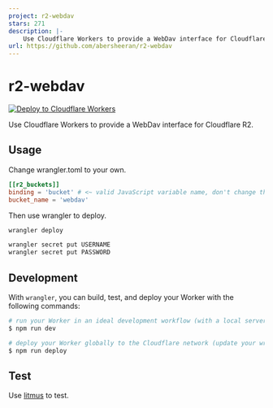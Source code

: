 ```yaml
---
project: r2-webdav
stars: 271
description: |-
    Use Cloudflare Workers to provide a WebDav interface for Cloudflare R2.
url: https://github.com/abersheeran/r2-webdav
---
```


# r2-webdav

[![Deploy to Cloudflare Workers](https://deploy.workers.cloudflare.com/button)](https://deploy.workers.cloudflare.com/?url=https://github.com/abersheeran/r2-webdav)

Use Cloudflare Workers to provide a WebDav interface for Cloudflare R2.

## Usage

Change wrangler.toml to your own.

```toml
[[r2_buckets]]
binding = 'bucket' # <~ valid JavaScript variable name, don't change this
bucket_name = 'webdav'
```

Then use wrangler to deploy.

```bash
wrangler deploy

wrangler secret put USERNAME
wrangler secret put PASSWORD
```

## Development

With `wrangler`, you can build, test, and deploy your Worker with the following commands:

```sh
# run your Worker in an ideal development workflow (with a local server, file watcher & more)
$ npm run dev

# deploy your Worker globally to the Cloudflare network (update your wrangler.toml file for configuration)
$ npm run deploy
```

## Test

Use [litmus](https://github.com/notroj/litmus) to test.

